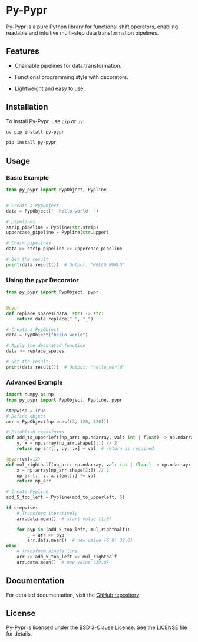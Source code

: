 # Py-Pypr

Py-Pypr is a pure Python library for functional shift operators, enabling readable  and intuitive multi-step data transformation pipelines.

## Features

- Chainable pipelines for data transformation.

- Functional programming style with decorators.

- Lightweight and easy to use.

## Installation

To install Py-Pypr, use `pip` or `uv`:

```bash
uv pip install py-pypr
```

```bash
pip install py-pypr
```

## Usage

### Basic Example

```python
from py_pypr import PypObject, Pypline


# Create a PypObject
data = PypObject("  hello world  ")

# pipelines
strip_pipeline = Pypline(str.strip)
uppercase_pipeline = Pypline(str.upper)

# Chain pipelines
data >> strip_pipeline >> uppercase_pipeline

# Get the result
print(data.result())  # Output: "HELLO WORLD"
```


### Using the `pypr` Decorator

```python
from py_pypr import PypObject, pypr


@pypr
def replace_spaces(data: str) -> str:
    return data.replace(" ", "_")

# Create a PypObject
data = PypObject("hello world")

# Apply the decorated function
data >> replace_spaces

# Get the result
print(data.result())  # Output: "hello_world"
```

### Advanced Example

```python
import numpy as np
from py_pypr import PypObject, Pypline, pypr

stepwise = True
# Define object
arr = PypObject(np.ones((3, 120, 120)))

# Establish transforms
def add_to_upperleft(np_arr: np.ndarray, val: int | float) -> np.ndarray:
    y, x = np.array(np_arr.shape[1:]) // 2
    return np_arr[:, :y, :x] + val  # return is required

@pypr(val=12)
def mul_righthalf(np_arr: np.ndarray, val: int | float) -> np.ndarray:
    x = np.array(np_arr.shape[2:]) // 2
    np_arr[:, :, x.item():] *= val
    return np_arr

# Create Pypline
add_5_top_left = Pypline(add_to_upperleft, 5)

if stepwise:
    # Transform iteratively
    arr.data.mean()  # start value (1.0)

    for pyp in (add_5_top_left, mul_righthalf):
        _ = arr >> pyp
        arr.data.mean()  # new value (6.0; 39.0)
else:
    # Transform single line
    arr >> add_5_top_left >> mul_righthalf
    arr.data.mean()  # new value (39.0)
```


## Documentation

For detailed documentation, visit the [GitHub repository](https://github.com/Burhan-Q/py_pypr).


## License

Py-Pypr is licensed under the BSD 3-Clause License. See the [LICENSE](LICENSE) file for details.


